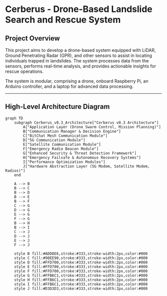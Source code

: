 # Cerberus - Drone-Based Landslide Search and Rescue System

## **Project Overview**
This project aims to develop a drone-based system equipped with LiDAR, Ground Penetrating Radar (GPR), and other sensors to assist in locating individuals trapped in landslides. The system processes data from the sensors, performs real-time analysis, and provides actionable insights for rescue operations.

The system is modular, comprising a drone, onboard Raspberry Pi, an Arduino controller, and a laptop for advanced data processing.

---

## High-Level Architecture Diagram

```mermaid
graph TD
    subgraph Cerberus_v0.3_Architecture["Cerberus v0.3 Architecture"]
        A["Application Layer (Drone Swarm Control, Mission Planning)"]
        B["Communication Manager & Decision Engine"]
        C["BitChat Mesh Communication Module"]
        D["5G Communication Module"]
        E["Satellite Communication Module"]
        F["Emergency Radio Beacon Module"]
        G["Enhanced Security & Threat Detection Framework"]
        H["Emergency Failsafe & Autonomous Recovery Systems"]
        I["Performance Optimization Modules"]
        J["Hardware Abstraction Layer (5G Modem, Satellite Modem, Radios)"]
    end

    A --> B
    B --> C
    B --> D
    B --> E
    B --> F
    C --> G
    D --> G
    E --> G
    F --> G
    B --> H
    B --> I
    C --> J
    D --> J
    E --> J
    F --> J

    style B fill:#ADD8E6,stroke:#333,stroke-width:2px,color:#000
    style C fill:#90EE90,stroke:#333,stroke-width:2px,color:#000
    style D fill:#FFD700,stroke:#333,stroke-width:2px,color:#000
    style E fill:#FFD700,stroke:#333,stroke-width:2px,color:#000
    style F fill:#FFD700,stroke:#333,stroke-width:2px,color:#000
    style G fill:#FFB6C1,stroke:#333,stroke-width:2px,color:#000
    style H fill:#FFB6C1,stroke:#333,stroke-width:2px,color:#000
    style I fill:#FFB6C1,stroke:#333,stroke-width:2px,color:#000
    style J fill:#D3D3D3,stroke:#333,stroke-width:2px,color:#000

```
